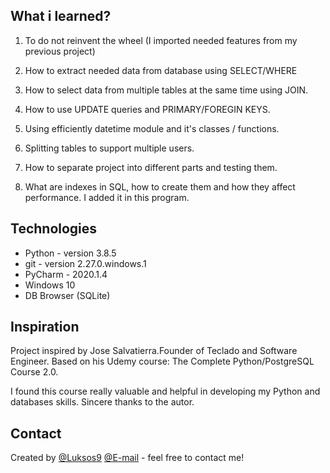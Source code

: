 ## What i learned?

1. To do not reinvent the wheel (I imported needed features from my previous project)

2. How to extract needed data from database using SELECT/WHERE

3. How to select data from multiple tables at the same time using JOIN.

4. How to use UPDATE queries and PRIMARY/FOREGIN KEYS.

5. Using efficiently datetime module and it's classes / functions.

6. Splitting tables to support multiple users.

7. How to separate project into different parts and testing them.

8. What are indexes in SQL, how to create them and how they affect performance. I added it in this program.

## Technologies

* Python  - version 3.8.5
* git     - version 2.27.0.windows.1
* PyCharm - 2020.1.4
* Windows 10
* DB Browser (SQLite)

## Inspiration
Project inspired by Jose Salvatierra.Founder of Teclado and Software Engineer.
Based on his Udemy course: The Complete Python/PostgreSQL Course 2.0.

I found this course really valuable and helpful in developing my Python and databases skills.
Sincere thanks to the autor.

## Contact
Created by [@Luksos9](https://github.com/Luksos9) [@E-mail](lukaszszumilas.9@wp.pl) - feel free to contact me!
